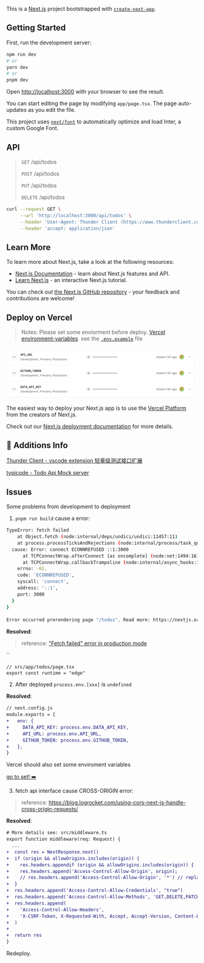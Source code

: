 This is a [Next.js](https://nextjs.org/) project bootstrapped with [`create-next-app`](https://github.com/vercel/next.js/tree/canary/packages/create-next-app).

## Getting Started

First, run the development server:

```bash
npm run dev
# or
yarn dev
# or
pnpm dev
```

Open [http://localhost:3000](http://localhost:3000) with your browser to see the result.

You can start editing the page by modifying `app/page.tsx`. The page auto-updates as you edit the file.

This project uses [`next/font`](https://nextjs.org/docs/basic-features/font-optimization) to automatically optimize and load Inter, a custom Google Font.

## API

> `GET` /api/todos
>
> `POST` /api/todos
>
> `PUT` /api/todos
>
> `DELETE` /api/todos

```sh
curl --request GET \
     --url 'http://localhost:3000/api/todos' \
     --header 'User-Agent: Thunder Client (https://www.thunderclient.com)' \
     --header 'accept: application/json'
```

## Learn More

To learn more about Next.js, take a look at the following resources:

- [Next.js Documentation](https://nextjs.org/docs) - learn about Next.js features and API.
- [Learn Next.js](https://nextjs.org/learn) - an interactive Next.js tutorial.

You can check out [the Next.js GitHub repository](https://github.com/vercel/next.js/) - your feedback and contributions are welcome!

## Deploy on Vercel

> Notes: Please set some enviorment before deploy. [Vercel environment-variables](https://vercel.com/mrzhouzh/next-restful-api/settings/environment-variables). see the [`.env.example`](./.env.example) file

![screenshot](./public/images/screenshot.png)

The easiest way to deploy your Next.js app is to use the [Vercel Platform](https://vercel.com/new?utm_medium=default-template&filter=next.js&utm_source=create-next-app&utm_campaign=create-next-app-readme) from the creators of Next.js.

Check out our [Next.js deployment documentation](https://nextjs.org/docs/deployment) for more details.

## 📝 Additions Info

[Thunder Client - vscode extension 轻量级测试接口扩展](https://marketplace.visualstudio.com/items?itemName=rangav.vscode-thunder-client)

[typicode - Todo Api Mock server](https://jsonplaceholder.typicode.com/)

## Issues

Some problems from development to deployment

1. `pnpm run build` cause a error:

```sh
TypeError: fetch failed
    at Object.fetch (node:internal/deps/undici/undici:11457:11)
    at process.processTicksAndRejections (node:internal/process/task_queues:95:5) {
  cause: Error: connect ECONNREFUSED ::1:3000
      at TCPConnectWrap.afterConnect [as oncomplete] (node:net:1494:16)
      at TCPConnectWrap.callbackTrampoline (node:internal/async_hooks:130:17) {
    errno: -61,
    code: 'ECONNREFUSED',
    syscall: 'connect',
    address: '::1',
    port: 3000
  }
}

Error occurred prerendering page "/todos". Read more: https://nextjs.org/docs/messages/prerender-error
```

**Resolved**:

> reference: ["Fetch failed" error in production mode](https://github.com/vercel/next.js/issues/49578)

``
```tsx
// src/app/todos/page.tsx
export const runtime = "edge"
```

2. After deployed `process.env.[xxx]` is `undefined`

**Resolved**:

```diff
// next.config.js
module.exports = {
+   env: {
+     DATA_API_KEY: process.env.DATA_API_KEY,
+     API_URL: process.env.API_URL,
+     GITHUB_TOKEN: process.env.GITHUB_TOKEN,
+   },
}
```

Vercel should also set some enviroment variables

[go to set! ➡️](https://vercel.com/mrzhouzh/next-restful-api/settings/environment-variables)

3. fetch api interface cause CROSS-ORIGIN error:

> reference: https://blog.logrocket.com/using-cors-next-js-handle-cross-origin-requests/

**Resolved**:

```diff
# More details see: src/middleware.ts
export function middleware(req: Request) {
  ...
+  const res = NextResponse.next()
+  if (origin && allowOrigins.includes(origin)) {
+    res.headers.appendif (origin && allowOrigins.includes(origin)) {
+    res.headers.append('Access-Control-Allow-Origin', origin);
+    // res.headers.append('Access-Control-Allow-Origin', '*') // replace this your actual origin
+  }
+  res.headers.append('Access-Control-Allow-Credentials', "true")
+  res.headers.append('Access-Control-Allow-Methods', 'GET,DELETE,PATCH,POST,PUT')
+  res.headers.append(
+    'Access-Control-Allow-Headers',
+    'X-CSRF-Token, X-Requested-With, Accept, Accept-Version, Content-Length, Content-MD5, Content-Type, Date, X-Api-Version'
+  )
+
+  return res
}
```

Redeploy.
